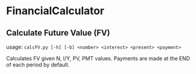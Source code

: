 # FinancialCalculator

## Calculate Future Value (FV)

usage: `calcFV.py [-h] [-b] <number> <interest> <present> <payment>`

Calculates FV given N, I/Y, PV, PMT values. Payments are made at the END of each period by default.
